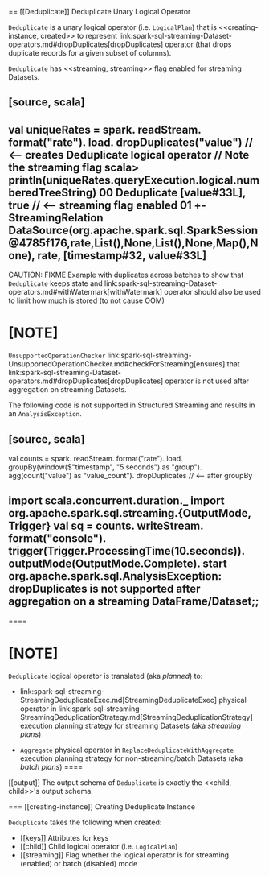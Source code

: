 == [[Deduplicate]] Deduplicate Unary Logical Operator

`Deduplicate` is a unary logical operator (i.e. `LogicalPlan`) that is <<creating-instance, created>> to represent link:spark-sql-streaming-Dataset-operators.md#dropDuplicates[dropDuplicates] operator (that drops duplicate records for a given subset of columns).

`Deduplicate` has <<streaming, streaming>> flag enabled for streaming Datasets.

[source, scala]
----
val uniqueRates = spark.
  readStream.
  format("rate").
  load.
  dropDuplicates("value")  // <-- creates Deduplicate logical operator
// Note the streaming flag
scala> println(uniqueRates.queryExecution.logical.numberedTreeString)
00 Deduplicate [value#33L], true  // <-- streaming flag enabled
01 +- StreamingRelation DataSource(org.apache.spark.sql.SparkSession@4785f176,rate,List(),None,List(),None,Map(),None), rate, [timestamp#32, value#33L]
----

CAUTION: FIXME Example with duplicates across batches to show that `Deduplicate` keeps state and link:spark-sql-streaming-Dataset-operators.md#withWatermark[withWatermark] operator should also be used to limit how much is stored (to not cause OOM)

[NOTE]
====
`UnsupportedOperationChecker` link:spark-sql-streaming-UnsupportedOperationChecker.md#checkForStreaming[ensures] that link:spark-sql-streaming-Dataset-operators.md#dropDuplicates[dropDuplicates] operator is not used after aggregation on streaming Datasets.

The following code is not supported in Structured Streaming and results in an `AnalysisException`.

[source, scala]
----
val counts = spark.
  readStream.
  format("rate").
  load.
  groupBy(window($"timestamp", "5 seconds") as "group").
  agg(count("value") as "value_count").
  dropDuplicates  // <-- after groupBy

import scala.concurrent.duration._
import org.apache.spark.sql.streaming.{OutputMode, Trigger}
val sq = counts.
  writeStream.
  format("console").
  trigger(Trigger.ProcessingTime(10.seconds)).
  outputMode(OutputMode.Complete).
  start
org.apache.spark.sql.AnalysisException: dropDuplicates is not supported after aggregation on a streaming DataFrame/Dataset;;
----
====

[NOTE]
====
`Deduplicate` logical operator is translated (aka _planned_) to:

* link:spark-sql-streaming-StreamingDeduplicateExec.md[StreamingDeduplicateExec] physical operator in link:spark-sql-streaming-StreamingDeduplicationStrategy.md[StreamingDeduplicationStrategy] execution planning strategy for streaming Datasets (aka _streaming plans_)

* `Aggregate` physical operator in `ReplaceDeduplicateWithAggregate` execution planning strategy for non-streaming/batch Datasets (aka _batch plans_)
====

[[output]]
The output schema of `Deduplicate` is exactly the <<child, child>>'s output schema.

=== [[creating-instance]] Creating Deduplicate Instance

`Deduplicate` takes the following when created:

* [[keys]] Attributes for keys
* [[child]] Child logical operator (i.e. `LogicalPlan`)
* [[streaming]] Flag whether the logical operator is for streaming (enabled) or batch (disabled) mode
